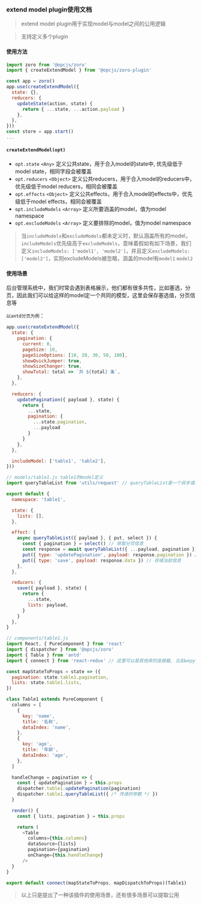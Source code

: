 ### extend model plugin使用文档

> extend model plugin用于实现model与model之间的公用逻辑

> 支持定义多个plugin

#### 使用方法

```js
import zoro from '@opcjs/zoro'
import { createExtendModel } from '@opcjs/zoro-plugin'

const app = zoro()
app.use(createExtendModel({
  state: {},
  reducers: {
    updateState(action, state) {
      return { ...state, ...action.payload }
    },
  },
}))
const store = app.start()
...
```

#### `createExtendModel(opt)`

* `opt.state` `<Any>` 定义公共state，用于合入model的state中, 优先级低于model state，相同字段会被覆盖
* `opt.reducers` `<Object>` 定义公共reducers，用于合入model的reducers中，优先级低于model reducers，相同会被覆盖
* `opt.effects` `<Object>` 定义公共effects，用于合入model的effects中，优先级低于model effects，相同会被覆盖
* `opt.includeModels` `<Array>` 定义所要涵盖的model，值为model namespace
* `opt.excludeModels` `<Array>` 定义要排除的model，值为model namespace

> 当`includeModels`和`excludeModels`都未定义时，默认涵盖所有的model，`includeModels`优先级高于`excludeModels`，意味着假如有如下场景，我们定义`includeModels: ['model1', 'model2']`，并且定义`excludeModels: ['model2']`，实则excludeModels被忽略，涵盖的model有`model1` `model2`

#### 使用场景

后台管理系统中，我们时常会遇到表格展示，他们都有很多共性，比如塞选，分页，因此我们可以给这样的model定一个共同的模型，这里会保存塞选值，分页信息等

`以antd分页为例`：
```js
app.use(createExtendModel({
  state: {
    pagination: {
      current: 0,
      pageSize: 10,
      pageSizeOptions: [10, 20, 30, 50, 100],
      showQuickJumper: true,
      showSizeChanger: true,
      showTotal: total => `共 ${total} 条`,
    },
  },

  reducers: {
    updatePagination({ payload }, state) {
      return {
        ...state,
        pagination: {
          ...state.pagination,
          ...payload
        }
      }
    },
  },

  includeModel: ['table1', 'table2'],
}))

// models/table1.js table1的model定义
import queryTableList from 'utils/request' // queryTableList是一个异步请求，返回Promise

export default {
  namespace: 'table1',

  state: {
    lists: [],
  },

  effect: {
    async queryTableList({ payload }, { put, select }) {
      const { pagination } = select() // 获取分页信息
      const response = await queryTableList({ ...payload, pagination }) // 传递分页信息及其他参数给服务器，服务器返回信息
      put({ type: 'updatePagination', payload: response.pagination }) // 存储分页信息
      put({ type: 'save', payload: response.data }) // 存储当前信息
    },
  },

  reducers: {
    save({ payload }, state) {
      return {
        ...state,
        lists: payload,
      }
    }
  },
}

// components/table1.js
import React, { PureComponent } from 'react'
import { dispatcher } from '@opcjs/zoro'
import { Table } from 'antd'
import { connect } from 'react-redux' // 这里可以是其他库的连接器, 比如wepy中是wepy-redux, taro中是@tarojs/redux

const mapStateToProps = state => ({
  pagination: state.table1.pagination,
  lists: state.table1.lists,
})

class Table1 extends PureComponent {
  columns = [
    {
      key: 'name',
      title: '名称',
      dataIndex: 'name',
    },
    {
      key: 'age',
      title: '年龄',
      dataIndex: 'age',
    },
  ]

  handleChange = pagination => {
    const { updatePagination } = this.props
    dispatcher.table1.updatePagination(pagination)
    dispatcher.table1.queryTableList({ /* 传递的参数 */ })
  }

  render() {
    const { lists, pagination } = this.props

    return (
      <Table
        columns={this.columns}
        dataSource={lists}
        pagination={pagination}
        onChange={this.handleChange}
      />
  }
}

export default connect(mapStateToProps, mapDispatchToProps)(Table1)
```

> 以上只是提出了一种该插件的使用场景，还有很多场景可以提取公用
